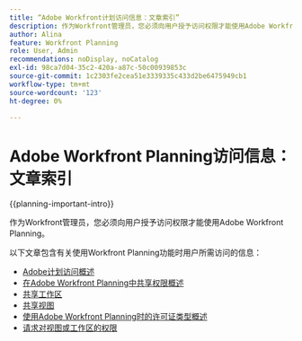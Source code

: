 ```yaml
---
title: “Adobe Workfront计划访问信息：文章索引”
description: 作为Workfront管理员，您必须向用户授予访问权限才能使用Adobe Workfront Planning。 以下文章包含有关使用Workfront Planning时用户需要拥有哪些访问权限，以及在用户无权访问时如何请求和授予权限的信息。
author: Alina
feature: Workfront Planning
role: User, Admin
recommendations: noDisplay, noCatalog
exl-id: 98ca7d04-35c2-420a-a87c-50c00939853c
source-git-commit: 1c2303fe2cea51e3339335c433d2be6475949cb1
workflow-type: tm+mt
source-wordcount: '123'
ht-degree: 0%

---
```



# Adobe Workfront Planning访问信息：文章索引

{{planning-important-intro}}

作为Workfront管理员，您必须向用户授予访问权限才能使用Adobe Workfront Planning。

以下文章包含有关使用Workfront Planning功能时用户所需访问的信息：

* [Adobe计划访问概述](/help/quicksilver/planning/access/access-overview.md)
* [在Adobe Workfront Planning中共享权限概述](/help/quicksilver/planning/access/sharing-permissions-overview.md)
* [共享工作区](/help/quicksilver/planning/access/share-workspaces.md)
* [共享视图](/help/quicksilver/planning/access/share-views.md)
* [使用Adobe Workfront Planning时的许可证类型概述](/help/quicksilver/planning/access/license-type-overview.md)
* [请求对视图或工作区的权限](/help/quicksilver/planning/access/request-permissions.md)


